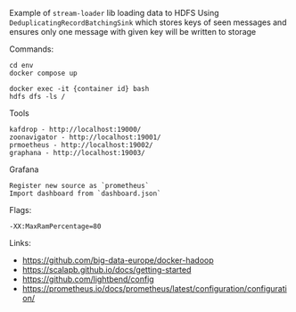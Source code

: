 Example of `stream-loader` lib loading data to HDFS
Using `DeduplicatingRecordBatchingSink` which stores keys of seen messages and ensures only one message with given key will be written to storage

Commands:
    
    cd env
    docker compose up

    docker exec -it {container id} bash 
    hdfs dfs -ls /

Tools
    
    kafdrop - http://localhost:19000/
    zoonavigator - http://localhost:19001/
    prmoetheus - http://localhost:19002/
    graphana - http://localhost:19003/

Grafana

    Register new source as `prometheus`
    Import dashboard from `dashboard.json`
    

Flags:
 
    -XX:MaxRamPercentage=80

Links:
 - https://github.com/big-data-europe/docker-hadoop
 - https://scalapb.github.io/docs/getting-started
 - https://github.com/lightbend/config
 - https://prometheus.io/docs/prometheus/latest/configuration/configuration/
